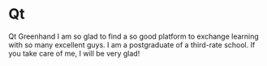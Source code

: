 # Qt
Qt Greenhand
I am so glad to find a so good platform to exchange learning with so many excellent guys. I am a postgraduate of a third-rate school. If you take care of me, I will be very glad!  
